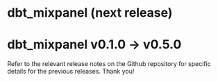 # dbt_mixpanel (next release)

# dbt_mixpanel v0.1.0 -> v0.5.0
Refer to the relevant release notes on the Github repository for specific details for the previous releases. Thank you!